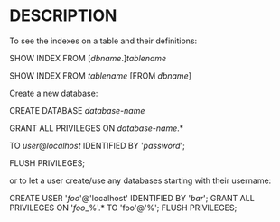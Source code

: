 # DESCRIPTION

To see the indexes on a table and their definitions:

SHOW INDEX FROM [*dbname*.]*tablename*

SHOW INDEX FROM *tablename* [FROM *dbname*]

Create a new database:

CREATE DATABASE *database-name*

GRANT ALL PRIVILEGES ON *database-name*.*

TO *user*@*localhost* IDENTIFIED BY '*password*';

FLUSH PRIVILEGES;

or to let a user create/use any databases starting with their username:

CREATE USER '*foo*'@'localhost' IDENTIFIED BY '*bar*';
GRANT ALL PRIVILEGES ON '*foo*_%'.* TO 'foo'@'%';
FLUSH PRIVILEGES;
